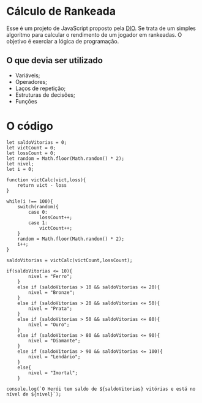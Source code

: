 # Cálculo de Rankeada
Esse é um projeto de JavaScript proposto pela [DIO](https://www.dio.me/). Se trata de um simples algoritmo para calcular o rendimento de um jogador em rankeadas. O objetivo é exerciar a lógica de programação.

## O que devia ser utilizado

- Variáveis;
- Operadores;
- Laços de repetição;
- Estruturas de decisões;
- Funções

# O código
```
let saldoVitorias = 0;
let victCount = 0;
let lossCount = 0;
let random = Math.floor(Math.random() * 2);
let nivel;
let i = 0;

function victCalc(vict,loss){
    return vict - loss
}

while(i !== 100){
    switch(random){
        case 0:
            lossCount++;
        case 1:
            victCount++;
    }
    random = Math.floor(Math.random() * 2);
    i++;
}

saldoVitorias = victCalc(victCount,lossCount);

if(saldoVitorias <= 10){
        nivel = "Ferro";
    }
    else if (saldoVitorias > 10 && saldoVitorias <= 20){
        nivel = "Bronze";
    }
    else if (saldoVitorias > 20 && saldoVitorias <= 50){
        nivel = "Prata";
    }
    else if (saldoVitorias > 50 && saldoVitorias <= 80){
        nivel = "Ouro";
    }
    else if (saldoVitorias > 80 && saldoVitorias <= 90){
        nivel = "Diamante";
    }
    else if (saldoVitorias > 90 && saldoVitorias <= 100){
        nivel = "Lendário";
    }
    else{
        nivel = "Imortal";
    }

console.log(`O Herói tem saldo de ${saldoVitorias} vitórias e está no nível de ${nivel}`);
  ```

